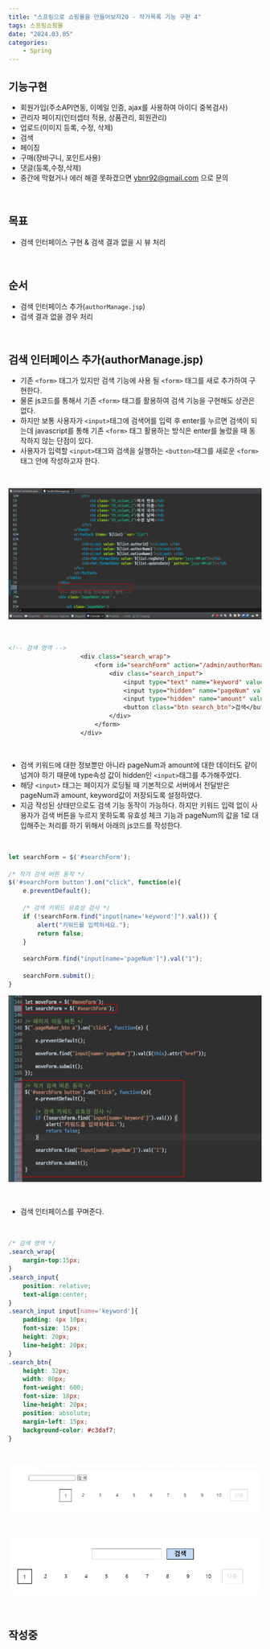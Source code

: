 ```yaml
---
title: "스프링으로 쇼핑몰을 만들어보자20 - 작가목록 기능 구현 4"
tags: 스프링쇼핑몰
date: "2024.03.05"
categories: 
    - Spring
---
```


## 기능구현
- 회원가입(주소API연동, 이메일 인증, ajax를 사용하여 아이디 중복검사)
- 관리자 페이지(인터셉터 적용, 상품관리, 회원관리)
- 업로드(이미지 등록, 수정, 삭제)
- 검색
- 페이징
- 구매(장바구니, 포인트사용)
- 댓글(등록,수정,삭제)
- 중간에 막혔거나 에러 해결 못하겠으면 ybnr92@gmail.com 으로 문의

<br>

## 목표
- 검색 인터페이스 구현 & 검색 결과 없을 시 뷰 처리

<br>

## 순서
- 검색 인터페이스 추가(`authorManage.jsp`)
- 검색 결과 없을 경우 처리

<br>

## 검색 인터페이스 추가(authorManage.jsp)
- 기존 `<form>` 태그가 있지만 검색 기능에 사용 될 `<form>` 태그를 새로 추가하여 구현한다.
- 물론 js코드를 통해서 기존 `<form>` 태그를 활용하여 검색 기능을 구현해도 상관은 없다.
- 하지만 보통 사용자가 `<input>`태그에 검색어를 입력 후 enter를 누르면 검색이 되는데 javascript를 통해 기존 `<form>` 태그 활용하는 방식은 enter를 눌렀을 때 동작하지 않는 단점이 있다.
- 사용자가 입력할 `<input>`태그와 검색을 실행하는 `<button>`태그를 새로운 `<form>`태그 안에 작성하고자 한다.

<br>

![](/assets/images/20240305_1.png)

<br>

```jsp
<!-- 검색 영역 -->
                    <div class="search_wrap">
                    	<form id="searchForm" action="/admin/authorManage" method="get">
                    		<div class="search_input">
                    			<input type="text" name="keyword" value='<c:out value="${pageMaker.cri.keyword}"></c:out>'>
                    			<input type="hidden" name="pageNum" value='<c:out value="${pageMaker.cri.pageNum }"></c:out>'>
                    			<input type="hidden" name="amount" value='${pageMaker.cri.amount}'>
                    			<button class="btn search_btn">검색</button>
                    		</div>
                    	</form>
                    </div>
```

<br>

- 검색 키워드에 대한 정보뿐만 아니라 pageNum과 amount에 대한 데이터도 같이 넘겨야 하기 때문에 type속성 값이 hidden인 `<input>`태그를 추가해주었다.
- 해당 `<input>` 태그는 페이지가 로딩될 때 기본적으로 서버에서 전달받은 pageNum과 amount, keyword값이 저장되도록 설정하였다.
- 지금 작성된 상태만으로도 검색 기능 동작이 가능하다. 하지만 키워드 입력 없이 사용자가 검색 버튼을 누르지 못하도록 유효성 체크 기능과 pageNum의 값을 1로 대입해주는 처리를 하기 위해서 아래의 js코드를 작성한다.

<br>

```js
let searchForm = $('#searchForm');

/* 작가 검색 버튼 동작 */
$('#searchForm button').on("click", function(e){
	e.preventDefault();
	
	/* 검색 키워드 유효성 검사 */
	if (!searchForm.find("input[name='keyword']").val()) {
		alert("키워드를 입력하세요.");
		return false;
	}
	
	searchForm.find("input[name='pageNum']").val("1");
	
	searchForm.submit();
}
```

![](/assets/images/20240305_2.png)

<br>

- 검색 인터페이스를 꾸며준다.

<br>

```css
/* 검색 영역 */
.search_wrap{
	margin-top:15px;
}
.search_input{
    position: relative;
    text-align:center;	
}
.search_input input[name='keyword']{
	padding: 4px 10px;
    font-size: 15px;
    height: 20px;
    line-height: 20px;
}
.search_btn{
	height: 32px;
    width: 80px;
    font-weight: 600;
    font-size: 18px;
    line-height: 20px;
    position: absolute;
    margin-left: 15px;
    background-color: #c3daf7;
}
```

<br>

![](/assets/images/20240305_3.png)

<br>

![](/assets/images/20240305_4.png)

<br>

## 작성중
